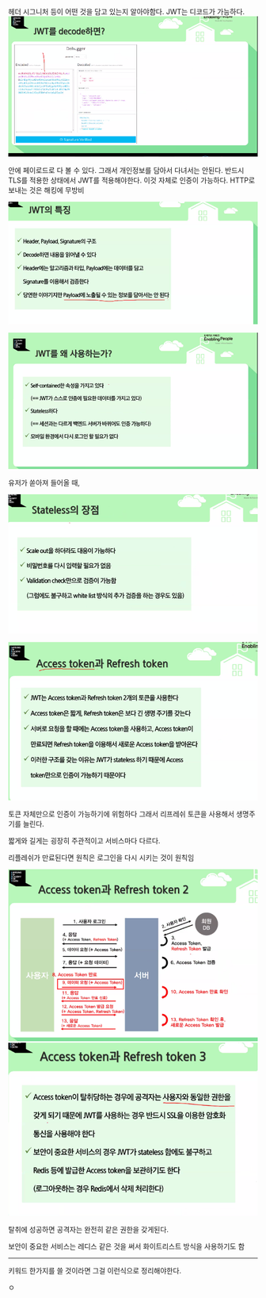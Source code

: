 헤더 시그니처 등이 어떤 것을 담고 있는지 알아야함다.
JWT는 디코드가 가능하다.
![Alt text](image-3.png)


안에 페이로드로 다 볼 수 있다.
그래서 개인정보를 담아서 다녀서는 안된다.
반드시 TLS를 적용한 상태에서 JWT를 적용해야한다.
이것 자체로 인증이 가능하다. HTTP로 보내는 것은 해킹에 무방비

![Alt text](image-4.png)

![Alt text](image-5.png)

유저가 쏟아져 들어올 때, 


![Alt text](image-6.png)

![Alt text](image-7.png)

토큰 자체만으로 인증이 가능하기에 위험하다 그래서 리프레쉬 토큰을 사용해서 생명주기를 늘린다.

짧게와 길게는 굉장히 주관적이고 서비스마다 다르다.

리플레쉬가 만료된다면 원칙은 로그인을 다시 시키는 것이 원칙임

![Alt text](image-8.png)
![Alt text](image-9.png)

탈취에 성공하면 공격자는 완전히 같은 권한을 갖게된다.

보안이 중요한 서비스는 레디스 같은 것을 써서 화이트리스트 방식을 사용하기도 함

---
키워드 한가지를 쓸 것이라면 그걸 이런식으로 정리해야한다.

ㅇ
